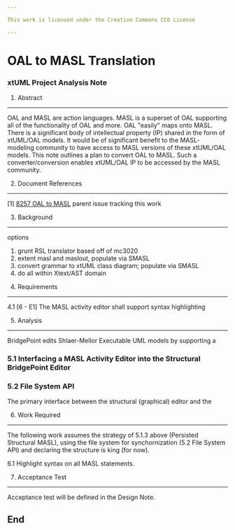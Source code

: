 ```yaml
---

This work is licensed under the Creative Commons CC0 License

---
```


# OAL to MASL Translation
### xtUML Project Analysis Note

1. Abstract
-----------
OAL and MASL are action languages.  MASL is a superset of OAL supporting
all of the functionality of OAL and more.  OAL "easily" maps onto MASL.
There is a significant body of intellectual property (IP) shared in the
form of xtUML/OAL models.  It would be of significant benefit to the MASL-
modeling community to have access to MASL versions of these xtUML/OAL models.
This note outlines a plan to convert OAL to MASL.  Such a converter/conversion
enables xtUML/OAL IP to be accessed by the MASL community.

2. Document References
----------------------
[1] [8257 OAL to MASL](https://support.onefact.net/issues/8257) parent issue tracking this work  

3. Background
-------------
options
1) grunt RSL translator based off of mc3020
2) extent masl and maslout, populate via SMASL
3) convert grammar to xtUML class diagram; populate via SMASL
4) do all within Xtext/AST domain

4. Requirements
---------------
4.1 [6 - E1] The MASL activity editor shall support syntax highlighting

5. Analysis
-----------
BridgePoint edits Shlaer-Mellor Executable UML models by supporting a

### 5.1 Interfacing a MASL Activity Editor into the Structural BridgePoint Editor

### 5.2 File System API  
The primary interface between the structural (graphical) editor and the

6. Work Required
----------------
The following work assumes the strategy of 5.1.3 above (Persisted Structural
MASL), using the file system for synchornization (5.2 File System API) and
declaring the structure is king (for now).
 
6.1 Highlight syntax on all MASL statements.

7. Acceptance Test
------------------
Acceptance test will be defined in the Design Note.

End
---


